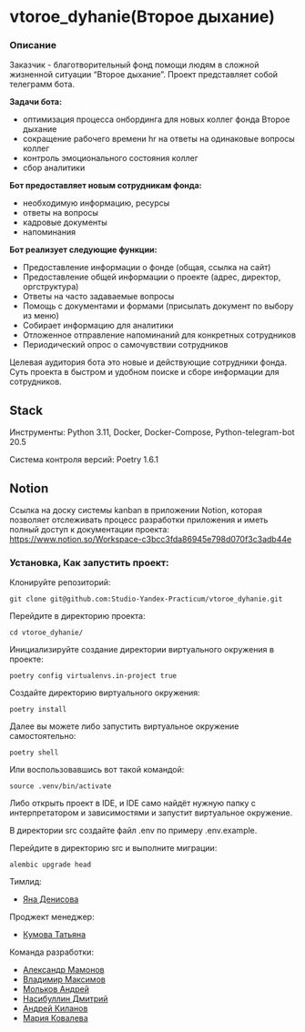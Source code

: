 # vtoroe_dyhanie(Второе дыхание)


### Описание


Заказчик - благотворительный фонд помощи людям в сложной жизненной ситуации “Второе дыхание”.
Проект представляет собой телеграмм бота.

**Задачи бота:**

- оптимизация процесса онбординга для новых коллег фонда Второе дыхание
- сокращение рабочего времени hr на ответы на одинаковые вопросы коллег
- контроль эмоционального состояния коллег
- сбор аналитики

**Бот предоставляет новым сотрудникам фонда:**

- необходимую информацию, ресурсы
- ответы на вопросы
- кадровые документы
- напоминания

**Бот реализует следующие функции:**

- Предоставление информации о фонде (общая, ссылка на сайт) 
- Предоставление общей информации о проекте (адрес, директор, оргструктура) 
- Ответы на часто задаваемые вопросы 
- Помощь с документами и формами (присылать документ по выбору из меню) 
- Собирает информацию для аналитики 
- Отложенное отправление напоминаний для конкретных сотрудников
- Периодический опрос о самочувствии сотрудников

Целевая аудитория бота это новые и действующие сотрудники фонда. 
Суть проекта в быстром и удобном поиске и сборе информации для сотрудников.

## Stack

Инструменты: Python 3.11, Docker, Docker-Compose, Python-telegram-bot 20.5

Система контроля версий: Poetry 1.6.1


## Notion

Ссылка на доску системы kanban в приложении Notion,
которая позволяет отслеживать процесс разработки приложения и иметь полный доступ к документации проекта:
https://www.notion.so/Workspace-c3bcc3fda86945e798d070f3c3adb44e

### Установка, Как запустить проект:

Клонируйте репозиторий:

```
git clone git@github.com:Studio-Yandex-Practicum/vtoroe_dyhanie.git
```

Перейдите в директорию проекта: 

```
cd vtoroe_dyhanie/
```

Инициализируйте создание директории виртуального окружения в проекте:

```
poetry config virtualenvs.in-project true
```

Создайте директорию виртуального окружения:

```
poetry install
```

Далее вы можете либо запустить виртуальное окружение самостоятельно:

```
poetry shell
```

Или воспользовавшись вот такой командой:

```
source .venv/bin/activate
```

Либо открыть проект в IDE, и IDE само найдёт нужную папку с интерпретатором и зависимостями и запустит виртуальное окружение.

В директории src создайте файл .env по примеру .env.example.

Перейдите в директорию src и выполните миграции:
```
alembic upgrade head
```

Тимлид:

- [Яна Денисова](https://github.com/Yana-Denisova)

Проджект менеджер:

- [Кумова Татьяна](https://github.com/kmvtn)

Команда разработки:

- [Александр Мамонов](https://github.com/Alex386386) 
- [Владимир Максимов](https://github.com/v-mcsimoff)
- [Мольков Андрей](https://github.com/MrProfessorCat)
- [Насибуллин Дмитрий](https://github.com/IlDezmond)
- [Андрей Киланов](https://github.com/AndyFebruary74)
- [Мария Ковалева](https://github.com/Maria50538810)
